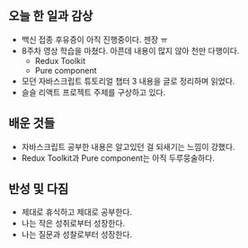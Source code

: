 ## 오늘 한 일과 감상
- 백신 접종 후유증이 아직 진행중이다. 젠장 ㅠ
- 8주차 영상 학습을 마쳤다. 아픈데 내용이 많지 않아 천만 다행이다.
  - Redux Toolkit
  - Pure component
- 모던 자바스크립트 튜토리얼 챕터 3 내용을 글로 정리하며 읽었다.
- 슬슬 리액트 프로젝트 주제를 구상하고 있다.

## 배운 것들
- 자바스크립트 공부한 내용은 알고있던 걸 되새기는 느낌이 강했다.
- Redux Toolkit과 Pure component는 아직 두루뭉술하다. 

## 반성 및 다짐

- 제대로 휴식하고 제대로 공부한다.
- 나는 작은 성취로부터 성장한다.
- 나는 질문과 성찰로부터 성장한다.